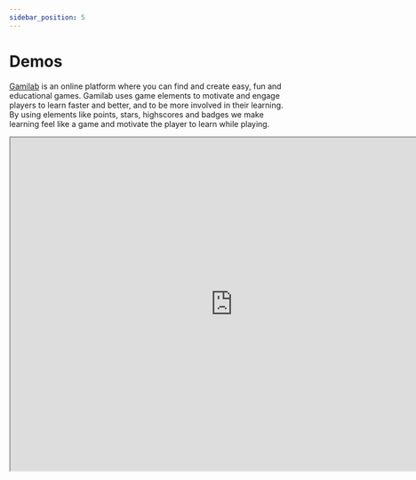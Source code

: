 ```yaml
---
sidebar_position: 5
---
```


# Demos

[Gamilab](https://gamilab.com/) is an online platform where you can find and create easy, fun and educational games. Gamilab uses game elements to motivate and engage players to learn faster and better, and to be more involved in their learning. By using elements like points, stars, highscores and badges we make learning feel like a game and motivate the player to learn while playing.

<iframe class="edlib-iframe" title="Test your gamification knowledge" width="800" height="600" src="https://gamilab.com/play/01f9e063-d44f-47be-a4e1-6199de06929c/embed" />
<em>Gamilab game: Test Your Gamification Knowledge</em>
<br/>
<br/>

With Edlib, Gamilab can use [H5P-based content](https://h5p.org/content-types-and-applications) for in-game exercises. For example, in the game above, different H5P-based content types are used including [Multiple Choice](https://h5p.org/multichoice), [Fill in the Blanks](https://h5p.org/fill-in-the-blanks) and [Find the Hotspot](https://h5p.org/image-hotspot-question).